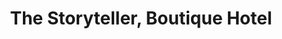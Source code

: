 ---
layout: project.hbs
key: the-storyteller
lang: el/
title: The Storyteller, Boutique Hotel
category: Hospitality
og: true
description:
- υπο κατασκευή
photos:
- "main.jpg"
- "main.jpg"

---